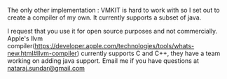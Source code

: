 The only other implementation : VMKIT is hard to work with so I set out to create a compiler of my own. It currently supports a subset of java.

I request that you use it for open source purposes and not commercially. Apple's llvm compiler(https://developer.apple.com/technologies/tools/whats-new.html#llvm-compiler) currently supports C and C++, they have a team working on adding java support.
Email me if you have questions at nataraj.sundar@gmail.com